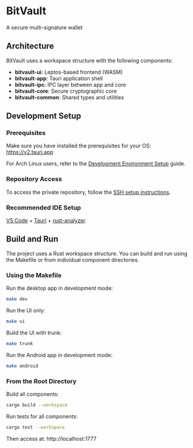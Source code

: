 # BitVault

A secure multi-signature wallet

## Architecture

BitVault uses a workspace structure with the following components:

- **bitvault-ui**: Leptos-based frontend (WASM)
- **bitvault-app**: Tauri application shell
- **bitvault-ipc**: IPC layer between app and core
- **bitvault-core**: Secure cryptographic core
- **bitvault-common**: Shared types and utilities

## Development Setup

### Prerequisites

Make sure you have installed the prerequisites for your OS: https://v2.tauri.app

For Arch Linux users, refer to the [Development Environment Setup](./docs/setup/arch-linux-setup.md) guide.

### Repository Access

To access the private repository, follow the [SSH setup instructions](./docs/setup/ssh-guide.md).

### Recommended IDE Setup

[VS Code](https://code.visualstudio.com/) + [Tauri](https://marketplace.visualstudio.com/items?itemName=tauri-apps.tauri-vscode) + [rust-analyzer](https://marketplace.visualstudio.com/items?itemName=rust-lang.rust-analyzer).

## Build and Run

The project uses a Rust workspace structure. You can build and run using the Makefile or from individual component directories.

### Using the Makefile

Run the desktop app in development mode:
```bash
make dev
```

Run the UI only:
```bash
make ui
```

Build the UI with trunk:
```bash
make trunk
```

Run the Android app in development mode:
```bash
make android
```

### From the Root Directory

Build all components:
```bash
cargo build --workspace
```

Run tests for all components:
```bash
cargo test --workspace
```

Then access at: http://localhost:1777
